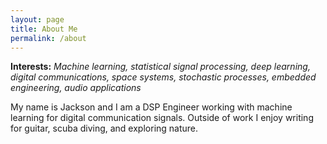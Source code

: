 ```yaml
---
layout: page
title: About Me
permalink: /about
---
```


**Interests:** *Machine learning, statistical signal processing, deep learning, digital communications, space systems, stochastic processes, embedded engineering, audio applications*

My name is Jackson and I am a DSP Engineer working with machine learning for digital communication signals. Outside of work I enjoy writing for guitar, scuba diving, and exploring nature.